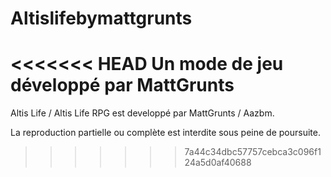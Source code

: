 Altislifebymattgrunts
=====================

<<<<<<< HEAD
Un mode de jeu développé par MattGrunts 
=======
Altis Life / Altis Life RPG est developpé par MattGrunts / Aazbm.

La reproduction partielle ou complète est interdite sous peine de poursuite.
>>>>>>> 7a44c34dbc57757cebca3c096f124a5d0af40688
